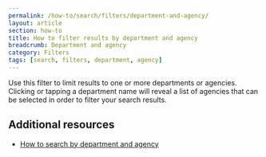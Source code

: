 ```yaml
---
permalink: /how-to/search/filters/department-and-agency/
layout: article
section: how-to
title: How to filter results by department and agency
breadcrumb: Department and agency
category: Filters
tags: [search, filters, department, agency]
---
```


Use this filter to limit results to one or more departments or agencies. Clicking or tapping a department name will reveal a list of agencies that can be selected in order to filter your search results.

## Additional resources

* [How to search by department and agency](../../advanced/department-and-agency/)
